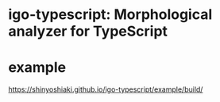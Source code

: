 # igo-typescript: Morphological analyzer for TypeScript

# example

<https://shinyoshiaki.github.io/igo-typescript/example/build/>
